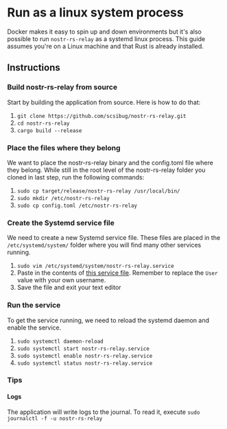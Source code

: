 # Run as a linux system process

Docker makes it easy to spin up and down environments but it's also possible to run `nostr-rs-relay` as a systemd linux process.
This guide assumes you're on a Linux machine and that Rust is already installed.

## Instructions

### Build nostr-rs-relay from source
Start by building the application from source. Here is how to do that:
1. `git clone https://github.com/scsibug/nostr-rs-relay.git`
2. `cd nostr-rs-relay`
3. `cargo build --release`

### Place the files where they belong
We want to place the nostr-rs-relay binary and the config.toml file where they belong. While still in the root level of the nostr-rs-relay folder you cloned in last step, run the following commands:
1. `sudo cp target/release/nostr-rs-relay /usr/local/bin/`
2. `sudo mkdir /etc/nostr-rs-relay`
2. `sudo cp config.toml /etc/nostr-rs-relay`

### Create the Systemd service file
We need to create a new Systemd service file. These files are placed in the `/etc/systemd/system/` folder where you will find many other services running.

1. `sudo vim /etc/systemd/system/nostr-rs-relay.service`
2. Paste in the contents of [this service file](../contrib/nostr-rs-relay.service). Remember to replace the `User` value with your own username.
3. Save the file and exit your text editor


### Run the service
To get the service running, we need to reload the systemd daemon and enable the service.

1. `sudo systemctl daemon-reload`
2. `sudo systemctl start nostr-rs-relay.service`
3. `sudo systemctl enable nostr-rs-relay.service`
4. `sudo systemctl status nostr-rs-relay.service`


### Tips

#### Logs
The application will write logs to the journal. To read it, execute `sudo journalctl -f -u nostr-rs-relay`
